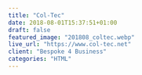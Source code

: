 ```yaml
---
title: "Col-Tec"
date: 2018-08-01T15:37:51+01:00
draft: false
featured_image: "201808_coltec.webp"
live_url: "https://www.col-tec.net"
client: "Bespoke 4 Business"
categories: "HTML"
---
```


